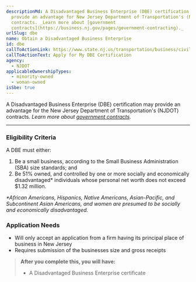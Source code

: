```yaml
---
descriptionMd: A Disadvantaged Business Enterprise (DBE) certification may
  provide an advantage for New Jersey Department of Transportation's (NJDOT)
  contracts. _Learn more about [government
  contracts](https://business.nj.gov/pages/government-contracting)._
urlSlug: dbe
name: Obtain a Disadvantaged Business Enterprise
id: dbe
callToActionLink: https://www.state.nj.us/transportation/business/civilrights/dbe.shtm#policy
callToActionText: Apply for My DBE Certification
agency:
  - NJDOT
applicableOwnershipTypes:
  - minority-owned
  - woman-owned
isSbe: true
---
```

A Disadvantaged Business Enterprise (DBE) certification may provide an advantage for the New Jersey Department of Transportation's (NJDOT) contracts. *Learn more about [government contracts](https://business.nj.gov/pages/government-contracting).*

- - -

### Eligibility Criteria

A DBE must either:

1. Be a small business, according to the Small Business Administration (SBA) size standards; and
2. Be 51% owned, and controlled by one or more socially and economically disadvantaged* individuals whose personal net worth does not exceed $1.32 million.

*\*African Americans, Hispanics, Native Americans, Asian-Pacific, and Subcontinent Asian Americans, and women are presumed to be socially and economically disadvantaged.*

### Application Needs

* Will only accept an application from a firm having its principal place of business in New Jersey 
* Requires submission of the businesses size and gross receipts

> **After you complete this, you will have:**
>
> * A Disadvantaged Business Enterprise certificate